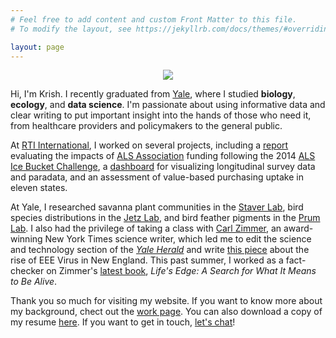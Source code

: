 ```yaml
---
# Feel free to add content and custom Front Matter to this file.
# To modify the layout, see https://jekyllrb.com/docs/themes/#overriding-theme-defaults

layout: page
---
```


<p align="center">
  <img src="/media/profile.jpg">
</p>

Hi, I'm Krish. I recently graduated from [Yale](https://www.yale.edu), where I studied **biology**, **ecology**, and **data science**. I'm passionate about using informative data and clear writing to put important insight into the hands of those who need it, from healthcare providers and policymakers to the general public.

At [RTI International](https://www.rti.org), I worked on several projects, including a [report](https://www.als.org/sites/default/files/2020-06/RTI-Report-FINAL.pdf) evaluating the impacts of [ALS Association](https://www.als.org) funding following the 2014 [ALS Ice Bucket Challenge](https://www.als.org/stories-news/ice-bucket-challenge-dramatically-accelerated-fight-against-als), a [dashboard](https://www.rti.org/rti-press-publication/interactive-visualization) for visualizing longitudinal survey data and paradata, and an assessment of value-based purchasing uptake in eleven states.

At Yale, I researched savanna plant communities in the [Staver Lab](https://staverlab.yale.edu), bird species distributions in the [Jetz Lab](https://jetzlab.yale.edu), and bird feather pigments in the [Prum Lab](https://prumlab.yale.edu). I also had the privilege of taking a class with [Carl Zimmer](https://www.carlzimmer.com), an award-winning New York Times science writer, which led me to edit the science and technology section of the [*Yale Herald*](https://www.yale-herald.com) and write [this piece](https://yale-herald.com/2020/01/24/a-viral-climate-eee-and-its-unnerving-future-in-new-england/) about the rise of EEE Virus in New England. This past summer, I worked as a fact-checker on Zimmer's [latest book](https://carlzimmer.com/books/lifes-edge/), *Life's Edge: A Search for What It Means to Be Alive*.

Thank you so much for visiting my website. If you want to know more about my background, chect out the [work page](https://krishmaypole.com/work). You can also download a copy of my resume [here](https://krishmaypole.com/Krish_Maypole_Resume). If you want to get in touch, [let's chat](mailto:krish.maypole@yale.edu)!